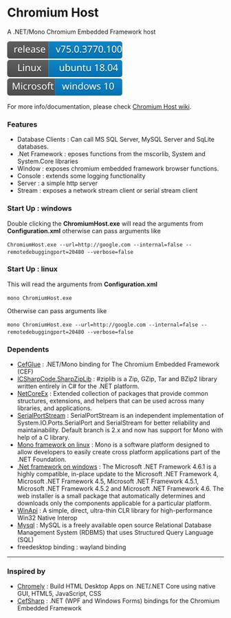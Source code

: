 # Chromium Host
A .NET/Mono Chromium Embedded Framework host

![](https://github.com/kagaconnect/chromium_host/blob/master/assets/svgs/release.svg) ![](https://github.com/kagaconnect/chromium_host/blob/master/assets/svgs/linux.svg) ![](https://github.com/kagaconnect/chromium_host/blob/master/assets/svgs/windows.svg)

For more info/documentation, please check [Chromium Host wiki](https://github.com/kagaconnect/chromium_host/wiki).

### Features
- Database Clients : Can call MS SQL Server, MySQL Server and SqLite databases.
- .Net Framework : eposes functions from the mscorlib, System and System.Core libraries
- Window : exposes chromium embedded framework browser functions.
- Console : extends some logging functionality
- Server : a simple http server
- Stream : exposes a network stream client or serial stream client

### Start Up : windows
Double clicking the **ChromiumHost.exe** will read the arguments from **Configuration.xml** otherwise can pass arguments like

`ChromiumHost.exe --url=http://google.com --internal=false --remotedebuggingport=20480 --verbose=false`

### Start Up : linux
This will read the arguments from **Configuration.xml**

`mono ChromiumHost.exe`

Otherwise can pass arguments like

`mono ChromiumHost.exe --url=http://google.com --internal=false --remotedebuggingport=20480 --verbose=false`

### Dependents
- [CefGlue](https://gitlab.com/xiliumhq/chromiumembedded/cefglue) : .NET/Mono binding for The Chromium Embedded Framework (CEF)
- [ICSharpCode.SharpZipLib](https://github.com/icsharpcode/SharpZipLib) : #ziplib is a Zip, GZip, Tar and BZip2 library written entirely in C# for the .NET platform.
- [NetCoreEx](https://github.com/prasannavl/NetCoreEx) : Extended collection of packages that provide common structures, extensions, and helpers that can be used across many libraries, and applications.
- [SerialPortStream](https://github.com/jcurl/SerialPortStream) : SerialPortStream is an independent implementation of System.IO.Ports.SerialPort and SerialStream for better reliability and maintainability. Default branch is 2.x and now has support for Mono with help of a C library.
- [Mono framework on linux](https://www.mono-project.com/) : Mono is a software platform designed to allow developers to easily create cross platform applications part of the .NET Foundation.
- [.Net framework on windows](https://www.microsoft.com/en-us/download/details.aspx?id=49981) : The Microsoft .NET Framework 4.6.1 is a highly compatible, in-place update to the Microsoft .NET Framework 4, Microsoft .NET Framework 4.5, Microsoft .NET Framework 4.5.1, Microsoft .NET Framework 4.5.2 and Microsoft .NET Framework 4.6. The web installer is a small package that automatically determines and downloads only the components applicable for a particular platform.
- [WinApi](https://github.com/prasannavl/WinApi) : A simple, direct, ultra-thin CLR library for high-performance Win32 Native Interop
- [Mysql](https://www.mysql.com/) : MySQL is a freely available open source Relational Database Management System (RDBMS) that uses Structured Query Language (SQL)
- freedesktop binding : wayland binding

---
### Inspired by
- [Chromely](https://github.com/chromelyapps/Chromely) : Build HTML Desktop Apps on .NET/.NET Core using native GUI, HTML5, JavaScript, CSS
- [CefSharp](https://github.com/cefsharp/CefSharp) : .NET (WPF and Windows Forms) bindings for the Chromium Embedded Framework
